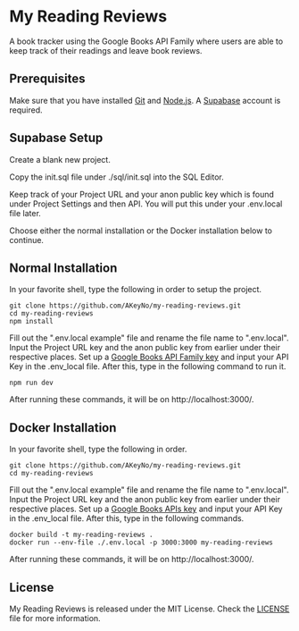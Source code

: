 # My Reading Reviews

A book tracker using the Google Books API Family where users are able to keep track of their readings and leave book reviews.

## Prerequisites

Make sure that you have installed [Git](https://git-scm.com/) and [Node.js](https://nodejs.org/en/).
A [Supabase](https://supabase.com/) account is required.

## Supabase Setup

Create a blank new project.

Copy the init.sql file under ./sql/init.sql into the SQL Editor.

Keep track of your Project URL and your anon public key which is found under Project Settings and then API.
You will put this under your .env.local file later.

Choose either the normal installation or the Docker installation below to continue.

## Normal Installation

In your favorite shell, type the following in order to setup the project.

```
git clone https://github.com/AKeyNo/my-reading-reviews.git
cd my-reading-reviews
npm install
```

Fill out the ".env.local example" file and rename the file name to ".env.local".
Input the Project URL key and the anon public key from earlier under their respective places.
Set up a [Google Books API Family key](https://developers.google.com/books/docs/v1/using) and input your API Key in the .env_local file.
After this, type in the following command to run it.

```
npm run dev
```

After running these commands, it will be on http://localhost:3000/.

## Docker Installation

In your favorite shell, type the following in order.

```
git clone https://github.com/AKeyNo/my-reading-reviews.git
cd my-reading-reviews
```

Fill out the ".env.local example" file and rename the file name to ".env.local".
Input the Project URL key and the anon public key from earlier under their respective places.
Set up a [Google Books APIs key](https://developers.google.com/books/docs/v1/using) and input your API Key in the .env_local file.
After this, type in the following commands.

```
docker build -t my-reading-reviews .
docker run --env-file ./.env.local -p 3000:3000 my-reading-reviews
```

After running these commands, it will be on http://localhost:3000/.

## License

My Reading Reviews is released under the MIT License. Check the [LICENSE](https://github.com/AKeyNo/my-reading-reviews/blob/main/LICENSE) file for more information.
